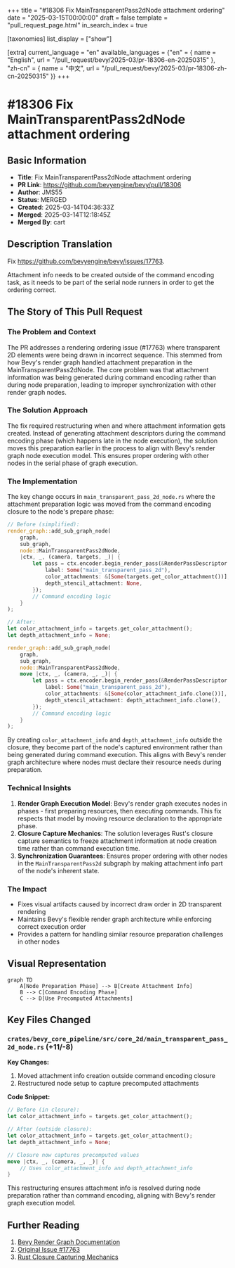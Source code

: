 +++
title = "#18306 Fix MainTransparentPass2dNode attachment ordering"
date = "2025-03-15T00:00:00"
draft = false
template = "pull_request_page.html"
in_search_index = true

[taxonomies]
list_display = ["show"]

[extra]
current_language = "en"
available_languages = {"en" = { name = "English", url = "/pull_request/bevy/2025-03/pr-18306-en-20250315" }, "zh-cn" = { name = "中文", url = "/pull_request/bevy/2025-03/pr-18306-zh-cn-20250315" }}
+++

# #18306 Fix MainTransparentPass2dNode attachment ordering

## Basic Information
- **Title**: Fix MainTransparentPass2dNode attachment ordering  
- **PR Link**: https://github.com/bevyengine/bevy/pull/18306  
- **Author**: JMS55  
- **Status**: MERGED  
- **Created**: 2025-03-14T04:36:33Z  
- **Merged**: 2025-03-14T12:18:45Z  
- **Merged By**: cart  

## Description Translation
Fix https://github.com/bevyengine/bevy/issues/17763.

Attachment info needs to be created outside of the command encoding task, as it needs to be part of the serial node runners in order to get the ordering correct.

## The Story of This Pull Request

### The Problem and Context
The PR addresses a rendering ordering issue (#17763) where transparent 2D elements were being drawn in incorrect sequence. This stemmed from how Bevy's render graph handled attachment preparation in the MainTransparentPass2dNode. The core problem was that attachment information was being generated during command encoding rather than during node preparation, leading to improper synchronization with other render graph nodes.

### The Solution Approach
The fix required restructuring when and where attachment information gets created. Instead of generating attachment descriptors during the command encoding phase (which happens late in the node execution), the solution moves this preparation earlier in the process to align with Bevy's render graph node execution model. This ensures proper ordering with other nodes in the serial phase of graph execution.

### The Implementation
The key change occurs in `main_transparent_pass_2d_node.rs` where the attachment preparation logic was moved from the command encoding closure to the node's prepare phase:

```rust
// Before (simplified):
render_graph::add_sub_graph_node(
    graph,
    sub_graph,
    node::MainTransparentPass2dNode,
    |ctx, _, (camera, targets, _)| {
        let pass = ctx.encoder.begin_render_pass(&RenderPassDescriptor {
            label: Some("main_transparent_pass_2d"),
            color_attachments: &[Some(targets.get_color_attachment())],
            depth_stencil_attachment: None,
        });
        // Command encoding logic
    }
);

// After:
let color_attachment_info = targets.get_color_attachment();
let depth_attachment_info = None;

render_graph::add_sub_graph_node(
    graph,
    sub_graph,
    node::MainTransparentPass2dNode,
    move |ctx, _, (camera, _, _)| {
        let pass = ctx.encoder.begin_render_pass(&RenderPassDescriptor {
            label: Some("main_transparent_pass_2d"),
            color_attachments: &[Some(color_attachment_info.clone())],
            depth_stencil_attachment: depth_attachment_info.clone(),
        });
        // Command encoding logic
    }
);
```

By creating `color_attachment_info` and `depth_attachment_info` outside the closure, they become part of the node's captured environment rather than being generated during command execution. This aligns with Bevy's render graph architecture where nodes must declare their resource needs during preparation.

### Technical Insights
1. **Render Graph Execution Model**: Bevy's render graph executes nodes in phases - first preparing resources, then executing commands. This fix respects that model by moving resource declaration to the appropriate phase.
2. **Closure Capture Mechanics**: The solution leverages Rust's closure capture semantics to freeze attachment information at node creation time rather than command execution time.
3. **Synchronization Guarantees**: Ensures proper ordering with other nodes in the `MainTransparentPass2d` subgraph by making attachment info part of the node's inherent state.

### The Impact
- Fixes visual artifacts caused by incorrect draw order in 2D transparent rendering
- Maintains Bevy's flexible render graph architecture while enforcing correct execution order
- Provides a pattern for handling similar resource preparation challenges in other nodes

## Visual Representation

```mermaid
graph TD
    A[Node Preparation Phase] --> B[Create Attachment Info]
    B --> C[Command Encoding Phase]
    C --> D[Use Precomputed Attachments]
```

## Key Files Changed

### `crates/bevy_core_pipeline/src/core_2d/main_transparent_pass_2d_node.rs` (+11/-8)
**Key Changes:**
1. Moved attachment info creation outside command encoding closure
2. Restructured node setup to capture precomputed attachments

**Code Snippet:**
```rust
// Before (in closure):
let color_attachment_info = targets.get_color_attachment();

// After (outside closure):
let color_attachment_info = targets.get_color_attachment();
let depth_attachment_info = None;

// Closure now captures precomputed values
move |ctx, _, (camera, _, _)| {
    // Uses color_attachment_info and depth_attachment_info
}
```

This restructuring ensures attachment info is resolved during node preparation rather than command encoding, aligning with Bevy's render graph execution model.

## Further Reading
1. [Bevy Render Graph Documentation](https://bevyengine.org/learn/book/rendering/render-graph/)
2. [Original Issue #17763](https://github.com/bevyengine/bevy/issues/17763)
3. [Rust Closure Capturing Mechanics](https://doc.rust-lang.org/rust-by-example/fn/closures/capture.html)